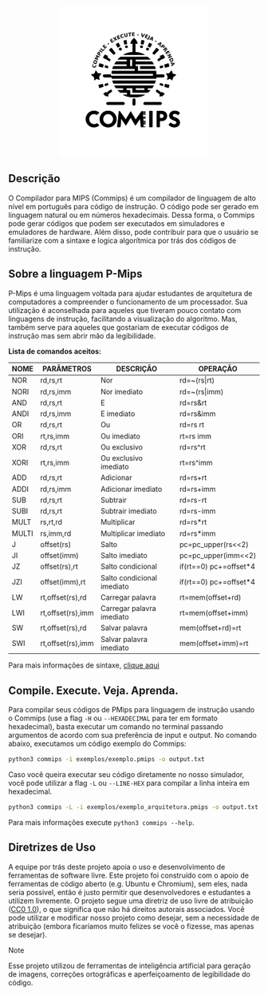 <div align="center">
    <img width="300" height="300" src="assets/img/logo_white_background.png"/>
</div>

## Descrição

O Compilador para MIPS (Commips) é um compilador de linguagem de alto nível em português para código de instrução. O código pode ser gerado em linguagem natural ou em números hexadecimais. Dessa forma, o Commips pode gerar códigos que podem ser executados em simuladores e emuladores de hardware. Além disso, pode contribuir para que o usuário se familiarize com a sintaxe e logica algorítmica por trás dos códigos de instrução.

## Sobre a linguagem P-Mips

P-Mips é uma linguagem voltada para ajudar estudantes de arquitetura de computadores a compreender o funcionamento de um processador. Sua utilização é aconselhada para aqueles que tiveram pouco contato com linguagens de instrução, facilitando a visualização do algoritmo. Mas, também serve para aqueles que gostariam de executar códigos de instrução mas sem abrir mão da legibilidade.

**Lista de comandos aceitos:**

| NOME  | PARÂMETROS        | DESCRIÇÃO                  | OPERAÇÃO               |
| ----- | ----------------- | -------------------------- | ---------------------- |
| NOR   | rd,rs,rt          | Nor                        | rd=~(rs\|rt)           |
| NORI  | rd,rs,imm         | Nor imediato               | rd=~(rs\|imm)          |
| AND   | rd,rs,rt          | E                          | rd=rs&rt               |
| ANDI  | rd,rs,imm         | E imediato                 | rd=rs&imm              |
| OR    | rd,rs,rt          | Ou                         | rd=rs rt               |
| ORI   | rt,rs,imm         | Ou imediato                | rt=rs imm              |
| XOR   | rd,rs,rt          | Ou exclusivo               | rd=rs^rt               |
| XORI  | rt,rs,imm         | Ou exclusivo imediato      | rt=rs^imm              |
| ADD   | rd,rs,rt          | Adicionar                  | rd=rs+rt               |
| ADDI  | rd,rs,imm         | Adicionar imediato         | rd=rs+imm              |
| SUB   | rd,rs,rt          | Subtrair                   | rd=rs-rt               |
| SUBI  | rd,rs,rt          | Subtrair imediato          | rd=rs-imm              |
| MULT  | rs,rt,rd          | Multiplicar                | rd=rs*rt               |
| MULTI | rs,imm,rd         | Multiplicar imediato       | rd=rs*imm              |
| J     | offset(rs)        | Salto                      | pc=pc_upper(rs<<2)     |
| JI    | offset(imm)       | Salto imediato             | pc=pc_upper(imm<<2)    |
| JZ    | offset(rs),rt     | Salto condicional          | if(rt==0) pc+=offset*4 |
| JZI   | offset(imm),rt    | Salto condicional imediato | if(rt==0) pc+=offset*4 |
| LW    | rt,offset(rs),rd  | Carregar palavra           | rt=mem(offset+rd)      |
| LWI   | rt,offset(rs),imm | Carregar palavra imediato  | rt=mem(offset+imm)     |
| SW    | rt,offset(rs),rd  | Salvar palavra             | mem(offset+rd)=rt      |
| SWI   | rt,offset(rs),imm | Salvar palavra imediato    | mem(offset+imm)=rt     |

Para mais informações de sintaxe, [clique aqui](assets/docs/P-Mips.md)

## Compile. Execute. Veja. Aprenda.

Para compilar seus códigos de PMips para linguagem de instrução usando o Commips (use a flag `-H` ou `--HEXADECIMAL` para ter em formato hexadecimal), basta executar um comando no terminal passando argumentos de acordo com sua preferência de input e output. No comando abaixo, executamos um código exemplo do Commips:

```bash
python3 commips -i exemplos/exemplo.pmips -o output.txt
```

Caso você queira executar seu código diretamente no nosso simulador, você pode utilizar a flag `-L` ou `--LINE-HEX` para compilar a linha inteira em hexadecimal.

```bash
python3 commips -L -i exemplos/exemplo_arquitetura.pmips -o output.txt
```

Para mais informações execute `python3 commips --help`.

## Diretrizes de Uso
A equipe por trás deste projeto apoia o uso e desenvolvimento de ferramentas de software livre. Este projeto foi construído com o apoio de ferramentas de código aberto (e.g. Ubuntu e Chromium), sem eles, nada seria possivel, então é justo permitir que desenvolvedores e estudantes a utilizem livremente. O projeto segue uma diretriz de uso livre de atribuição ([CC0 1.0](https://creativecommons.org/publicdomain/zero/1.0/)), o que significa que não há direitos autorais associados. Você pode utilizar e modificar nosso projeto como desejar, sem a necessidade de atribuição (embora ficaríamos muito felizes se você o fizesse, mas apenas se desejar).

> [!NOTE]
> Esse projeto utilizou de ferramentas de inteligência artificial para geração de imagens, correções ortográficas e aperfeiçoamento de legibilidade do código.